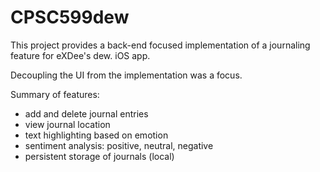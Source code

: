 # CPSC599dew

This project provides a back-end focused implementation of a journaling feature for eXDee's dew. iOS app.

Decoupling the UI from the implementation was a focus.

Summary of features:
- add and delete journal entries
- view journal location
- text highlighting based on emotion
- sentiment analysis: positive, neutral, negative
- persistent storage of journals (local)
